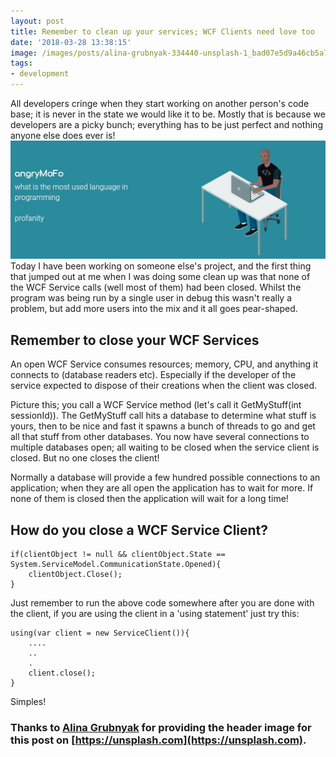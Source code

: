 ```yaml
---
layout: post
title: Remember to clean up your services; WCF Clients need love too
date: '2018-03-28 13:38:15'
image: /images/posts/alina-grubnyak-334440-unsplash-1_bad07e5d9a46cb5a77c547006c2a2986.jpg
tags:
- development
---
```


All developers cringe when they start working on another person's code base; it is never in the state we would like it to be. Mostly that is because we developers are a picky bunch; everything has to be just perfect and nothing anyone else does ever is!
![profanity](/images/content/profanity.jpg)
Today I have been working on someone else's project, and the first thing that jumped out at me when I was doing some clean up was that none of the WCF Service calls (well most of them) had been closed. Whilst the program was being run by a single user in debug this wasn't really a problem, but add more users into the mix and it all goes pear-shaped.

## Remember to close your WCF Services
An open WCF Service consumes resources; memory, CPU, and anything it connects to (database readers etc). Especially if the developer of the service expected to dispose of their creations when the client was closed.

Picture this; you call a WCF Service method (let's call it GetMyStuff(int sessionId)). The GetMyStuff call hits a database to determine what stuff is yours, then to be nice and fast it spawns a bunch of threads to go and get all that stuff from other databases. You now have several connections to multiple databases open; all waiting to be closed when the service client is closed. But no one closes the client!

Normally a database will provide a few hundred possible connections to an application; when they are all open the application has to wait for more. If none of them is closed then the application will wait for a long time!

## How do you close a WCF Service Client?
<pre><code datalang="c">if(clientObject != null && clientObject.State == System.ServiceModel.CommunicationState.Opened){
    clientObject.Close();
}
</code></pre>

Just remember to run the above code somewhere after you are done with the client, if you are using the client in a 'using statement' just try this:
<pre><code datalang="c">using(var client = new ServiceClient()){
    ....
    ..
    .
    client.close();
}
</code></pre>

Simples!

### Thanks to [Alina Grubnyak](https://unsplash.com/@alinnnaaaa) for providing the header image for this post on [https://unsplash.com](https://unsplash.com).